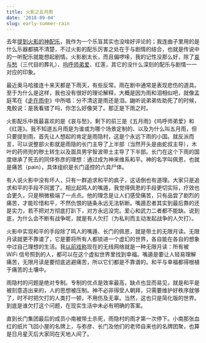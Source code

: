 ```yaml
---
title: 火影之五月雨
date: '2018-09-04'
slug: early-summer-rain
---
```


去年[提到火影的神配乐](/cn/2017/02/nakasendo/)，我作为一个乐盲其实也没啥好评论的；我连曲子里用的是什么乐器都搞不清楚，不过火影的配乐厉害之处在于与剧情的结合，也就是传说中的一听配乐就能想起剧情。火影剧太长，而且偏啰嗦，我的记性没那么好，除了[哀与愁](/cn/2017/01/blog/)（三代目的葬礼）、[呜呼师弟爱](/cn/2018/01/master-apprentice/)、红莲，其它的没什么深刻的配乐与剧情一一对应的印象。

最近奥马哈接连十来天都是下雨天，有些反常。雨在剧中通常是表现悲伤的道具。至于为什么是这样，我也没有很好的理论解释，大概是因为雨和泪相似吧，就像孟庭苇在《[走在雨中](http://music.163.com/#/m/song?id=25927474)》中所唱：分不清这是雨还是泪。鼬听说弟弟佐助死了的时候，鬼鲛说：是我看错了吗，你怎么好像哭了。那正是下雨之时。

火影配乐中我最喜欢的是《哀与愁》，剩下的前三是《五月雨》《呜呼师弟爱》和《红莲》。我不知道五月雨是为谁或为哪个场景定制的、以及为什么叫五月雨，但只要提到雨，首先让人想起的肯定是雨隐村，这是个永远下雨的小国。就反派而言，可以说整部火影就是雨隐的长门主导了上半部（当然开头是由蛇叔主导），木叶的药师兜的秽土转生以及面具男宇智波带土主导了下半部。长门在这个下雨的国度继承了死去的同伴弥彦的理想：通过成为神来维系和平。神的名字叫佩恩，也就是痛苦（pain），具体组织是长门遥控的六具尸体。

有人说火影中没有坏人，只有一群追求和平的疯子，这话倒也有道理。大家只是追求和平的手段不同罢了。相比起鸣人的嘴遁，我觉得佩恩的手段更切实际，疗效也会更久，只是稍微极端了一点点。他的理念是让人们感受痛苦，只有品尝了剧烈的痛苦，才能珍惜和平，不然仇恨的链条永远无法斩断。嘴遁忍者其实到最后靠的还是实力，若不把对方彻底打趴下，对方永远没完。爱心和武力二者都不能缺。说到底，为什么会不断有战争呢，就是有人欠打（为私利而主动发起战争的人欠打）。

火影中实现和平的手段除了鸣人的嘴遁、长门的佩恩，就是带土的无限月读。无限月读就更不靠谱了，它是要将所有人都锁进一个虚幻的世界，各自能在各自的想象中过自己理想的生活。我[以前戏称](/cn/2017/08/igen/)现在的无线网络就是一种无限月读：所有被 WiFi 信号照到的人，都可以在这个虚拟世界里找到幸福。嘴遁是要让人轻易理解痛苦，无限月读是要彻底逃避痛苦，所以它们都是不靠谱的。和平与幸福都得根植于痛苦的土壤中。

雨隐村的问题是绝对专制。专制的优点是效率最高，缺点也显而易见，就是和平是被刻意造出来的，人的思想被压制。神不必非得受人朝拜，只需要维护好秩序就够了，时不时把欠打的人类打一顿，不用伤及无辜。当然，这也只是简化版的世界。到底是谁欠打这个问题，在现实生活中未必有明确的答案。

直到长门集团最后的成员小南被带土杀死，雨隐村的雨才第一次停下。小南那张血红的纸片飞回小屋的名牌上，与弥彦、长门及他们的老师自来也的名牌团聚，也算是日月星灭后大家同在天地人间了。
